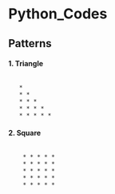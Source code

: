 # Python_Codes
##
## Patterns
#### 1. Triangle

###### 
       * 
       * *
       * * *
       * * * *
       * * * * * 

#### 2. Square
###### 
        * * * * * 
        * * * * *
        * * * * *
        * * * * *
        * * * * *
